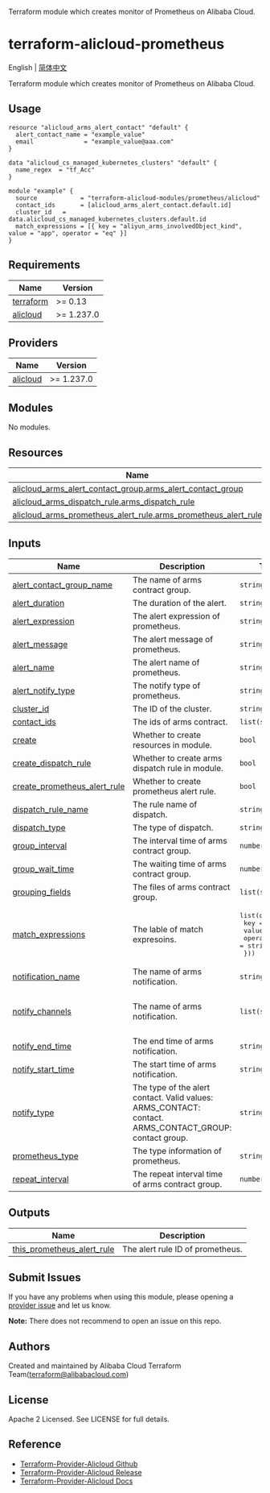 Terraform module which creates monitor of Prometheus on Alibaba Cloud.

terraform-alicloud-prometheus
=====================================================================

English | [简体中文](https://github.com/terraform-alicloud-modules/terraform-alicloud-prometheus/blob/master/README-CN.md)

Terraform module which creates monitor of Prometheus on Alibaba Cloud.

## Usage

```hcl
resource "alicloud_arms_alert_contact" "default" {
  alert_contact_name = "example_value"
  email              = "example_value@aaa.com"
}

data "alicloud_cs_managed_kubernetes_clusters" "default" {
  name_regex  = "tf_Acc"
}

module "example" {
  source            = "terraform-alicloud-modules/prometheus/alicloud"
  contact_ids       = [alicloud_arms_alert_contact.default.id]
  cluster_id   =      data.alicloud_cs_managed_kubernetes_clusters.default.id
  match_expressions = [{ key = "aliyun_arms_involvedObject_kind", value = "app", operator = "eq" }]
}
```

<!-- BEGIN_TF_DOCS -->
## Requirements

| Name | Version |
|------|---------|
| <a name="requirement_terraform"></a> [terraform](#requirement\_terraform) | >= 0.13 |
| <a name="requirement_alicloud"></a> [alicloud](#requirement\_alicloud) | >= 1.237.0 |

## Providers

| Name | Version |
|------|---------|
| <a name="provider_alicloud"></a> [alicloud](#provider\_alicloud) | >= 1.237.0 |

## Modules

No modules.

## Resources

| Name | Type |
|------|------|
| [alicloud_arms_alert_contact_group.arms_alert_contact_group](https://registry.terraform.io/providers/hashicorp/alicloud/latest/docs/resources/arms_alert_contact_group) | resource |
| [alicloud_arms_dispatch_rule.arms_dispatch_rule](https://registry.terraform.io/providers/hashicorp/alicloud/latest/docs/resources/arms_dispatch_rule) | resource |
| [alicloud_arms_prometheus_alert_rule.arms_prometheus_alert_rule](https://registry.terraform.io/providers/hashicorp/alicloud/latest/docs/resources/arms_prometheus_alert_rule) | resource |

## Inputs

| Name | Description | Type | Default | Required |
|------|-------------|------|---------|:--------:|
| <a name="input_alert_contact_group_name"></a> [alert\_contact\_group\_name](#input\_alert\_contact\_group\_name) | The name of arms contract group. | `string` | `null` | no |
| <a name="input_alert_duration"></a> [alert\_duration](#input\_alert\_duration) | The duration of the alert. | `string` | `"1"` | no |
| <a name="input_alert_expression"></a> [alert\_expression](#input\_alert\_expression) | The alert expression of prometheus. | `string` | `""` | no |
| <a name="input_alert_message"></a> [alert\_message](#input\_alert\_message) | The alert message of prometheus. | `string` | `""` | no |
| <a name="input_alert_name"></a> [alert\_name](#input\_alert\_name) | The alert name of prometheus. | `string` | `""` | no |
| <a name="input_alert_notify_type"></a> [alert\_notify\_type](#input\_alert\_notify\_type) | The notify type of prometheus. | `string` | `"DISPATCH_RULE"` | no |
| <a name="input_cluster_id"></a> [cluster\_id](#input\_cluster\_id) | The ID of the cluster. | `string` | `""` | no |
| <a name="input_contact_ids"></a> [contact\_ids](#input\_contact\_ids) | The ids of arms contract. | `list(string)` | `[]` | no |
| <a name="input_create"></a> [create](#input\_create) | Whether to create resources in module. | `bool` | `false` | no |
| <a name="input_create_dispatch_rule"></a> [create\_dispatch\_rule](#input\_create\_dispatch\_rule) | Whether to create arms dispatch rule in module. | `bool` | `true` | no |
| <a name="input_create_prometheus_alert_rule"></a> [create\_prometheus\_alert\_rule](#input\_create\_prometheus\_alert\_rule) | Whether to create prometheus alert rule. | `bool` | `true` | no |
| <a name="input_dispatch_rule_name"></a> [dispatch\_rule\_name](#input\_dispatch\_rule\_name) | The rule name of dispatch. | `string` | `""` | no |
| <a name="input_dispatch_type"></a> [dispatch\_type](#input\_dispatch\_type) | The type of dispatch. | `string` | `"CREATE_ALERT"` | no |
| <a name="input_group_interval"></a> [group\_interval](#input\_group\_interval) | The interval time of arms contract group. | `number` | `0` | no |
| <a name="input_group_wait_time"></a> [group\_wait\_time](#input\_group\_wait\_time) | The waiting time of arms contract group. | `number` | `0` | no |
| <a name="input_grouping_fields"></a> [grouping\_fields](#input\_grouping\_fields) | The files of arms contract group. | `list(string)` | `[]` | no |
| <a name="input_match_expressions"></a> [match\_expressions](#input\_match\_expressions) | The lable of match expresoins. | <pre>list(object({<br>    key      = string<br>    value    = string<br>    operator = string<br>  }))</pre> | `[]` | no |
| <a name="input_notification_name"></a> [notification\_name](#input\_notification\_name) | The name of arms notification. | `string` | `""` | no |
| <a name="input_notify_channels"></a> [notify\_channels](#input\_notify\_channels) | The name of arms notification. | `list(string)` | <pre>[<br>  "dingTalk",<br>  "wechat"<br>]</pre> | no |
| <a name="input_notify_end_time"></a> [notify\_end\_time](#input\_notify\_end\_time) | The end time of arms notification. | `string` | `null` | no |
| <a name="input_notify_start_time"></a> [notify\_start\_time](#input\_notify\_start\_time) | The start time of arms notification. | `string` | `null` | no |
| <a name="input_notify_type"></a> [notify\_type](#input\_notify\_type) | The type of the alert contact. Valid values: ARMS\_CONTACT: contact. ARMS\_CONTACT\_GROUP: contact group. | `string` | `"ARMS_CONTACT_GROUP"` | no |
| <a name="input_prometheus_type"></a> [prometheus\_type](#input\_prometheus\_type) | The type information of prometheus. | `string` | `""` | no |
| <a name="input_repeat_interval"></a> [repeat\_interval](#input\_repeat\_interval) | The repeat interval time of arms contract group. | `number` | `0` | no |

## Outputs

| Name | Description |
|------|-------------|
| <a name="output_this_prometheus_alert_rule"></a> [this\_prometheus\_alert\_rule](#output\_this\_prometheus\_alert\_rule) | The alert rule ID of prometheus. |
<!-- END_TF_DOCS -->

Submit Issues
-------------
If you have any problems when using this module, please opening a [provider issue](https://github.com/aliyun/terraform-provider-alicloud/issues/new) and let us know.

**Note:** There does not recommend to open an issue on this repo.

Authors
-------
Created and maintained by Alibaba Cloud Terraform Team(terraform@alibabacloud.com)

License
----
Apache 2 Licensed. See LICENSE for full details.

Reference
---------
* [Terraform-Provider-Alicloud Github](https://github.com/aliyun/terraform-provider-alicloud)
* [Terraform-Provider-Alicloud Release](https://releases.hashicorp.com/terraform-provider-alicloud/)
* [Terraform-Provider-Alicloud Docs](https://registry.terraform.io/providers/aliyun/alicloud/latest/docs)